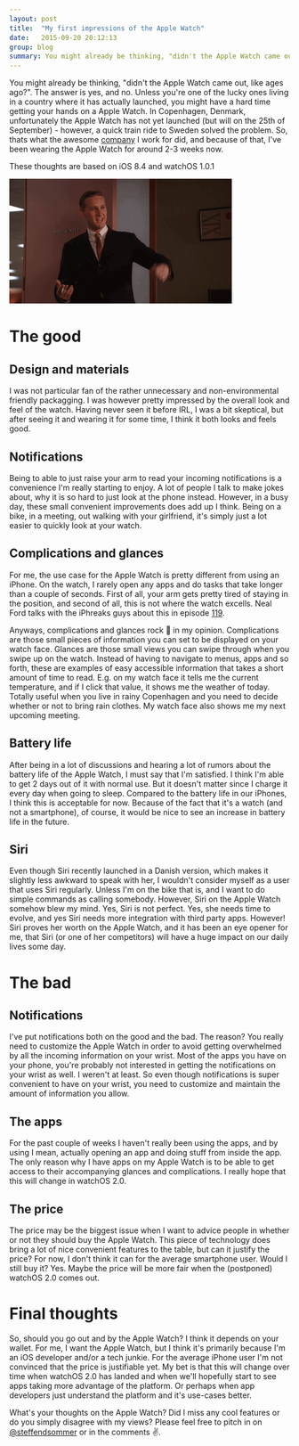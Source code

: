 ```yaml
---
layout: post
title:  "My first impressions of the Apple Watch"
date:   2015-09-20 20:12:13
group: blog
summary: You might already be thinking, "didn't the Apple Watch came out, like ages ago?". The answer is yes, and no. Unless you're one of the lucky ones living in a country where it has actually launched, you might have a hard time getting your hands on a Apple Watch. In Copenhagen, Denmark, unfortunately the Apple Watch has not yet launched (but will on the 25th of September) - however, a quick train ride to Sweden solved the problem. So, thats what the awesome company I work for did, and because of that, I've been wearing the Apple Watch for around 2-3 weeks now.
---
```


You might already be thinking, "didn't the Apple Watch came out, like ages ago?". The answer is yes, and no. Unless you're one of the lucky ones living in a country where it has actually launched, you might have a hard time getting your hands on a Apple Watch. In Copenhagen, Denmark, unfortunately the Apple Watch has not yet launched (but will on the 25th of September) - however, a quick train ride to Sweden solved the problem. So, thats what the awesome [company](http://www.unwire.com) I work for did, and because of that, I've been wearing the Apple Watch for around 2-3 weeks now.

These thoughts are based on iOS 8.4 and watchOS 1.0.1

![The Apple Watch](../assets/posts/applewatch.gif)

# The good

## Design and materials
I was not particular fan of the rather unnecessary and non-environmental friendly packagging. I was however pretty impressed by the overall look and feel of the watch. Having never seen it before IRL, I was a bit skeptical, but after seeing it and wearing it for some time, I think it both looks and feels good.

## Notifications
Being to able to just raise your arm to read your incoming notifications is a convenience I'm really starting to enjoy. A lot of people I talk to make jokes about, why it is so hard to just look at the phone instead. However, in a busy day, these small convenient improvements does add up I think. Being on a bike, in a meeting, out walking with your girlfriend, it's simply just a lot easier to quickly look at your watch.

## Complications and glances
For me, the use case for the Apple Watch is pretty different from using an iPhone. On the watch, I rarely open any apps and do tasks that take longer than a couple of seconds. First of all, your arm gets pretty tired of staying in the position, and second of all, this is not where the watch excells. Neal Ford talks with the iPhreaks guys about this in episode [119](https://devchat.tv/iphreaks/119-ips-ambient-information-and-the-apple-watch-with-neal-ford).

Anyways, complications and glances rock 👊 in my opinion. Complications are those small pieces of information you can set to be displayed on your watch face. Glances are those small views you can swipe through when you swipe up on the watch. Instead of having to navigate to menus, apps and so forth, these are examples of easy accessible information that takes a short amount of time to read. E.g. on my watch face it tells me the current temperature, and if I click that value, it shows me the weather of today. Totally useful when you live in rainy Copenhagen and you need to decide whether or not to bring rain clothes. My watch face also shows me my next upcoming meeting.

## Battery life
After being in a lot of discussions and hearing a lot of rumors about the battery life of the Apple Watch, I must say that I'm satisfied. I think I'm able to get 2 days out of it with normal use. But it doesn't matter since I charge it every day when going to sleep. Compared to the battery life in our iPhones, I think this is acceptable for now. Because of the fact that it's a watch (and not a smartphone), of course, it would be nice to see an increase in battery life in the future.

## Siri
Even though Siri recently launched in a Danish version, which makes it slightly less awkward to speak with her, I wouldn't consider myself as a user that uses Siri regularly. Unless I'm on the bike that is, and I want to do simple commands as calling somebody. However, Siri on the Apple Watch somehow blew my mind. Yes, Siri is not perfect. Yes, she needs time to evolve, and yes Siri needs more integration with third party apps. However! Siri proves her worth on the Apple Watch, and it has been an eye opener for me, that Siri (or one of her competitors) will have a huge impact on our daily lives some day.

# The bad

## Notifications
I've put notifications both on the good and the bad. The reason? You really need to customize the Apple Watch in order to avoid getting overwhelmed by all the incoming information on your wrist. Most of the apps you have on your phone, you're probably not interested in getting the notifications on your wrist as well. I weren't at least. So even though notifications is super convenient to have on your wrist, you need to customize and maintain the amount of information you allow.

## The apps
For the past couple of weeks I haven't really been using the apps, and by using I mean, actually opening an app and doing stuff from inside the app. The only reason why I have apps on my Apple Watch is to be able to get access to their accompanying glances and complications. I really hope that this will change in watchOS 2.0.

## The price
The price may be the biggest issue when I want to advice people in whether or not they should buy the Apple Watch. This piece of technology does bring a lot of nice convenient features to the table, but can it justify the price? For now, I don't think it can for the average smartphone user. Would I still buy it? Yes. Maybe the price will be more fair when the (postponed) watchOS 2.0 comes out.

# Final thoughts
So, should you go out and by the Apple Watch? I think it depends on your wallet. For me, I want the Apple Watch, but I think it's primarily because I'm an iOS developer and/or a tech junkie. For the average iPhone user I'm not convinced that the price is justifiable yet. My bet is that this will change over time when watchOS 2.0 has landed and when we'll hopefully start to see apps taking more advantage of the platform. Or perhaps when app developers just understand the platform and it's use-cases better.

What's your thoughts on the Apple Watch? Did I miss any cool features or do you simply disagree with my views? Please feel free to pitch in on [@steffendsommer](https://twitter.com/steffendsommer) or in the comments ✌️.